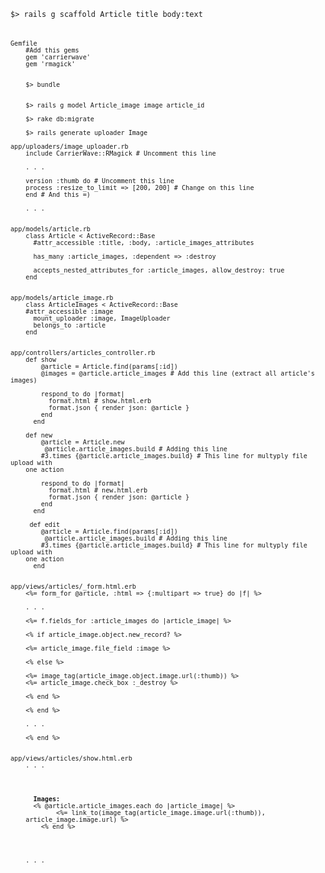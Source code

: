 

<pre><code>$> rails g scaffold Article title body:text<pre><code>

Gemfile
    #Add this gems
    gem 'carrierwave'
    gem 'rmagick'


    $> bundle


    $> rails g model Article_image image article_id

    $> rake db:migrate

    $> rails generate uploader Image

app/uploaders/image_uploader.rb
    include CarrierWave::RMagick # Uncomment this line
	
	. . .
	
	version :thumb do # Uncomment this line
	process :resize_to_limit => [200, 200] # Change on this line
	end # And this =)
	
	. . .


app/models/article.rb
	class Article < ActiveRecord::Base
	  #attr_accessible :title, :body, :article_images_attributes
	    
	  has_many :article_images, :dependent => :destroy
	  
	  accepts_nested_attributes_for :article_images, allow_destroy: true 
	end


app/models/article_image.rb
	class ArticleImages < ActiveRecord::Base
	#attr_accessible :image  
	  mount_uploader :image, ImageUploader  
	  belongs_to :article
	end


app/controllers/articles_controller.rb
	def show
	    @article = Article.find(params[:id])
	    @images = @article.article_images # Add this line (extract all article's images)
	
	    respond_to do |format|
	      format.html # show.html.erb
	      format.json { render json: @article }
	    end
	  end
	
	def new
	    @article = Article.new
	     @article.article_images.build # Adding this line
	    #3.times {@article.article_images.build} # This line for multyply file upload with 
	one action
	
	    respond_to do |format|
	      format.html # new.html.erb
	      format.json { render json: @article }
	    end
	  end
	
	 def edit
	    @article = Article.find(params[:id])
	     @article.article_images.build # Adding this line
	    #3.times {@article.article_images.build} # This line for multyply file upload with 
	one action
	  end


app/views/articles/_form.html.erb
	<%= form_for @article, :html => {:multipart => true} do |f| %>
	
	. . .
	
	<%= f.fields_for :article_images do |article_image| %>
	
	<% if article_image.object.new_record? %>
	
	<%= article_image.file_field :image %>
	
	<% else %>
	
	<%= image_tag(article_image.object.image.url(:thumb)) %>
	<%= article_image.check_box :_destroy %>
	
	<% end %>
	
	<% end %>
	
	. . .
	
	<% end %> 


app/views/articles/show.html.erb
	. . .
	
	<p>
	  <b>Images:</b>
	  <% @article.article_images.each do |article_image| %>
			<%= link_to(image_tag(article_image.image.url(:thumb)), 
	article_image.image.url) %>
		<% end %>
	</p>
	
	. . .
